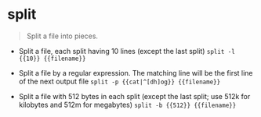 # split
> Split a file into pieces.

- Split a file, each split having 10 lines (except the last split)
`split -l {{10}} {{filename}}`

- Split a file by a regular expression. The matching line will be the first line of the next output file
`split -p {{cat|^[dh]og}} {{filename}}`

- Split a file with 512 bytes in each split (except the last split; use 512k for kilobytes and 512m for megabytes)
`split -b {{512}} {{filename}}`
